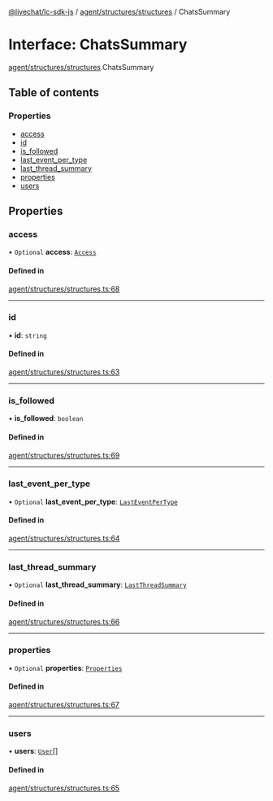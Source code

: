 [@livechat/lc-sdk-js](../README.md) / [agent/structures/structures](../modules/agent_structures_structures.md) / ChatsSummary

# Interface: ChatsSummary

[agent/structures/structures](../modules/agent_structures_structures.md).ChatsSummary

## Table of contents

### Properties

- [access](agent_structures_structures.ChatsSummary.md#access)
- [id](agent_structures_structures.ChatsSummary.md#id)
- [is\_followed](agent_structures_structures.ChatsSummary.md#is_followed)
- [last\_event\_per\_type](agent_structures_structures.ChatsSummary.md#last_event_per_type)
- [last\_thread\_summary](agent_structures_structures.ChatsSummary.md#last_thread_summary)
- [properties](agent_structures_structures.ChatsSummary.md#properties)
- [users](agent_structures_structures.ChatsSummary.md#users)

## Properties

### access

• `Optional` **access**: [`Access`](agent_structures_structures.Access.md)

#### Defined in

[agent/structures/structures.ts:68](https://github.com/livechat/lc-sdk-js/blob/a63b0a6/src/agent/structures/structures.ts#L68)

___

### id

• **id**: `string`

#### Defined in

[agent/structures/structures.ts:63](https://github.com/livechat/lc-sdk-js/blob/a63b0a6/src/agent/structures/structures.ts#L63)

___

### is\_followed

• **is\_followed**: `boolean`

#### Defined in

[agent/structures/structures.ts:69](https://github.com/livechat/lc-sdk-js/blob/a63b0a6/src/agent/structures/structures.ts#L69)

___

### last\_event\_per\_type

• `Optional` **last\_event\_per\_type**: [`LastEventPerType`](agent_structures_structures.LastEventPerType.md)

#### Defined in

[agent/structures/structures.ts:64](https://github.com/livechat/lc-sdk-js/blob/a63b0a6/src/agent/structures/structures.ts#L64)

___

### last\_thread\_summary

• `Optional` **last\_thread\_summary**: [`LastThreadSummary`](agent_structures_structures.LastThreadSummary.md)

#### Defined in

[agent/structures/structures.ts:66](https://github.com/livechat/lc-sdk-js/blob/a63b0a6/src/agent/structures/structures.ts#L66)

___

### properties

• `Optional` **properties**: [`Properties`](agent_structures_structures.Properties.md)

#### Defined in

[agent/structures/structures.ts:67](https://github.com/livechat/lc-sdk-js/blob/a63b0a6/src/agent/structures/structures.ts#L67)

___

### users

• **users**: [`User`](../modules/agent_structures_users.md#user)[]

#### Defined in

[agent/structures/structures.ts:65](https://github.com/livechat/lc-sdk-js/blob/a63b0a6/src/agent/structures/structures.ts#L65)
